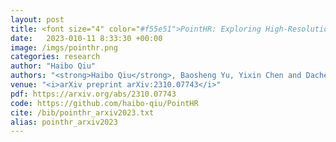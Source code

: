 ```yaml
---
layout: post
title: <font size="4" color="#f55e51">PointHR: Exploring High-Resolution Architectures for 3D Point Cloud Segmentation</font>
date:   2023-010-11 8:33:30 +00:00
image: /imgs/pointhr.png
categories: research
author: "Haibo Qiu"
authors: "<strong>Haibo Qiu</strong>, Baosheng Yu, Yixin Chen and Dacheng Tao"
venue: "<i>arXiv preprint arXiv:2310.07743</i>"
pdf: https://arxiv.org/abs/2310.07743
code: https://github.com/haibo-qiu/PointHR
cite: /bib/pointhr_arxiv2023.txt
alias: pointhr_arxiv2023
---
```

